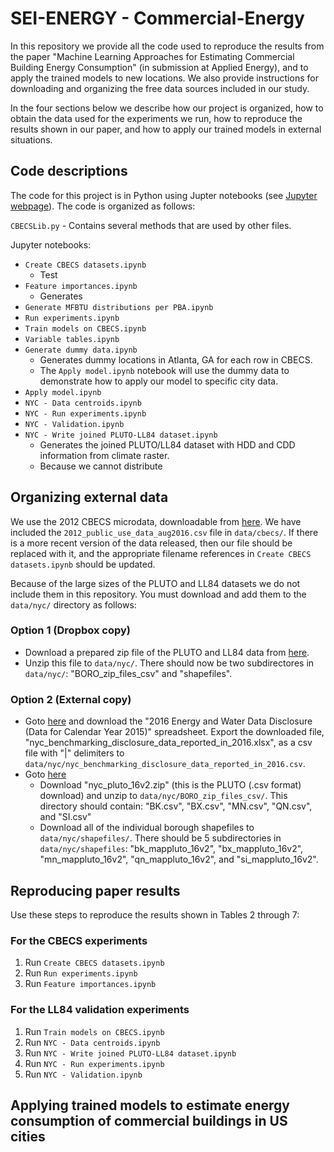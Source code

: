 # SEI-ENERGY - Commercial-Energy

In this repository we provide all the code used to reproduce the results from the paper "Machine Learning Approaches for Estimating Commercial Building Energy Consumption" (in submission at Applied Energy), and to apply the trained models to new locations. We also provide instructions for downloading and organizing the free data sources included in our study.

In the four sections below we describe how our project is organized, how to obtain the data used for the experiments we run, how to reproduce the results shown in our paper, and how to apply our trained models in external situations.

## Code descriptions

The code for this project is in Python using Jupter notebooks (see [Jupyter webpage](http://jupyter.org/)). The code is organized as follows:

`CBECSLib.py` - Contains several methods that are used by other files.

Jupyter notebooks:
- `Create CBECS datasets.ipynb`
     - Test
- `Feature importances.ipynb`
    - Generates 
- `Generate MFBTU distributions per PBA.ipynb`
- `Run experiments.ipynb`
- `Train models on CBECS.ipynb`
- `Variable tables.ipynb`
- `Generate dummy data.ipynb`
     - Generates dummy locations in Atlanta, GA for each row in CBECS.
     - The `Apply model.ipynb` notebook will use the dummy data to demonstrate how to apply our model to specific city data.
- `Apply model.ipynb`
- `NYC - Data centroids.ipynb`
- `NYC - Run experiments.ipynb`
- `NYC - Validation.ipynb`
- `NYC - Write joined PLUTO-LL84 dataset.ipynb`
     - Generates the joined PLUTO/LL84 dataset with HDD and CDD information from climate raster.
     - Because we cannot distribute


## Organizing external data

We use the 2012 CBECS microdata, downloadable from [here](https://www.eia.gov/consumption/commercial/data/2012/index.php?view=microdata). We have included the `2012_public_use_data_aug2016.csv` file in `data/cbecs/`. If there is a more recent version of the data released, then our file should be replaced with it, and the appropriate filename references in `Create CBECS datasets.ipynb` should be updated.

Because of the large sizes of the PLUTO and LL84 datasets we do not include them in this repository. You must download and add them to the `data/nyc/` directory as follows:

### Option 1 (Dropbox copy)
- Download a prepared zip file of the PLUTO and LL84 data from [here](https://www.dropbox.com/s/uefktqmsj63z387/nyc.zip?dl=0).
- Unzip this file to `data/nyc/`. There should now be two subdirectores in `data/nyc/`: "BORO_zip_files_csv" and "shapefiles".


### Option 2 (External copy)
- Goto [here](http://www.nyc.gov/html/gbee/html/plan/ll84_scores.shtml) and download the "2016 Energy and Water Data Disclosure (Data for Calendar Year 2015)" spreadsheet. Export the downloaded file, "nyc_benchmarking_disclosure_data_reported_in_2016.xlsx", as a csv file with "|" delimiters to `data/nyc/nyc_benchmarking_disclosure_data_reported_in_2016.csv`.
- Goto [here](https://www1.nyc.gov/site/planning/data-maps/open-data/dwn-pluto-mappluto.page)
    - Download "nyc_pluto_16v2.zip" (this is the PLUTO (.csv format) download) and unzip to `data/nyc/BORO_zip_files_csv/`. This directory should contain: "BK.csv", "BX.csv", "MN.csv", "QN.csv", and "SI.csv"
    - Download all of the individual borough shapefiles to `data/nyc/shapefiles/`. There should be 5 subdirectories in `data/nyc/shapefiles`: "bk_mappluto_16v2", "bx_mappluto_16v2", "mn_mappluto_16v2", "qn_mappluto_16v2", and "si_mappluto_16v2".

## Reproducing paper results

Use these steps to reproduce the results shown in Tables 2 through 7:

### For the CBECS experiments

1. Run `Create CBECS datasets.ipynb`
2. Run `Run experiments.ipynb`
3. Run `Feature importances.ipynb`

### For the LL84 validation experiments

1. Run `Train models on CBECS.ipynb`
2. Run `NYC - Data centroids.ipynb`
3. Run `NYC - Write joined PLUTO-LL84 dataset.ipynb`
4. Run `NYC - Run experiments.ipynb`
5. Run `NYC - Validation.ipynb`

## Applying trained models to estimate energy consumption of commercial buildings in US cities



